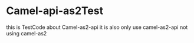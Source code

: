 # Camel-api-as2Test
this is TestCode about Camel-as2-api
it is also only use camel-as2-api not using camel-as2
